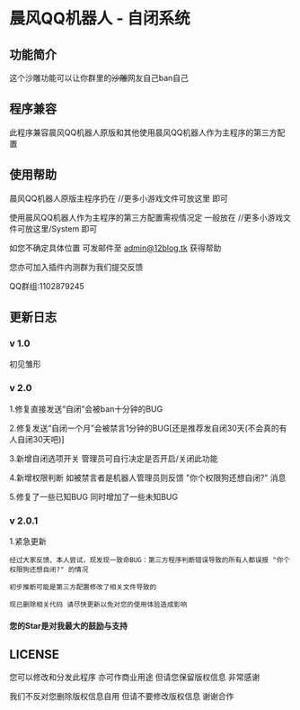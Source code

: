 # 晨风QQ机器人 - 自闭系统

## 功能简介

这个沙雕功能可以让你群里的~~沙雕~~网友自己ban自己

## 程序兼容

此程序兼容晨风QQ机器人原版和其他使用晨风QQ机器人作为主程序的第三方配置

## 使用帮助

晨风QQ机器人原版主程序扔在 //更多小游戏文件可放这里 即可

使用晨风QQ机器人作为主程序的第三方配置需视情况定 一般放在 //更多小游戏文件可放这里/System 即可

如您不确定具体位置 可发邮件至 [admin@12blog.tk](mailto:admin@12blog.tk) 获得帮助

您亦可加入插件内测群为我们提交反馈

QQ群组:1102879245

## 更新日志

### v 1.0

初见雏形

### v 2.0

1.修复直接发送“自闭”会被ban十分钟的BUG

2.修复发送“自闭一个月”会被禁言1分钟的BUG[还是推荐发自闭30天(不会真的有人自闭30天吧)]

3.新增自闭选项开关 管理员可自行决定是否开启/关闭此功能

4.新增权限判断 如被禁言者是机器人管理员则反馈 "你个权限狗还想自闭?" 消息

5.修复了一些已知BUG 同时增加了一些未知BUG

### v 2.0.1

1.紧急更新

	经过大家反馈、本人尝试，现发现一致命BUG：第三方程序判断错误导致的所有人都误报 "你个权限狗还想自闭?" 的情况

	初步推断可能是第三方配置修改了相关文件导致的

	现已删除相关代码 请尽快更新以免对您的使用体验造成影响

#### 您的Star是对我最大的鼓励与支持

## LICENSE

您可以修改和分发此程序 亦可作商业用途 但请您保留版权信息 非常感谢

我们不反对您删除版权信息自用 但请不要修改版权信息 谢谢合作